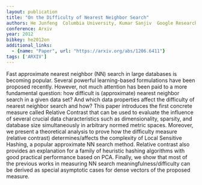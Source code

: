 ```yaml
---
layout: publication
title: "On the Difficulty of Nearest Neighbor Search"
authors: He Junfeng  Columbia University, Kumar Sanjiv  Google Research, Chang Shih-Fu  Columbia University
conference: Arxiv
year: 2012
bibkey: he2012on
additional_links:
  - {name: "Paper", url: "https://arxiv.org/abs/1206.6411"}
tags: ['ARXIV']
---
```

Fast approximate nearest neighbor (NN) search in large databases is becoming popular. Several powerful learning-based formulations have been proposed recently. However, not much attention has been paid to a more fundamental question: how difficult is (approximate) nearest neighbor search in a given data set? And which data properties affect the difficulty of nearest neighbor search and how? This paper introduces the first concrete measure called Relative Contrast that can be used to evaluate the influence of several crucial data characteristics such as dimensionality, sparsity, and database size simultaneously in arbitrary normed metric spaces. Moreover, we present a theoretical analysis to prove how the difficulty measure (relative contrast) determines/affects the complexity of Local Sensitive Hashing, a popular approximate NN search method. Relative contrast also provides an explanation for a family of heuristic hashing algorithms with good practical performance based on PCA. Finally, we show that most of the previous works in measuring NN search meaningfulness/difficulty can be derived as special asymptotic cases for dense vectors of the proposed measure.